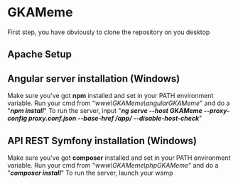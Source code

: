 # GKAMeme

First step, you have obviously to clone the repository on you desktop

## Apache Setup


## Angular server installation (Windows)
Make sure you've got **npm** installed and set in your PATH environment variable.
Run your cmd from "*www\GKAMeme\angularGKAMeme*" and do a "***npm install***"
To run the server, input "***ng serve --host GKAMeme --proxy-config proxy.conf.json --base-href /app/ --disable-host-check***"

## API REST Symfony installation (Windows)
Make sure you've got **composer** installed and set in your PATH environment variable.
Run your cmd from "*www\GKAMeme\phpGKAMeme*" and do a "***composer install***"
To run the server, launch your wamp
